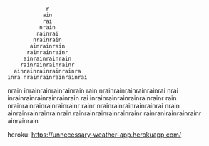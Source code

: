                 r                
               ain
               rai
              nrain
             rainrai
            nrainrain
           ainrainrain
          rainrainrainr
         ainrainrainrain
        rainrainrainrainr
      ainrainrainrainrainra
    inra nrainrainrainrainrai
  nrain  inrainrainrainrainrain
 rain   nrainrainrainrainrainrai
nrai   inrainrainrainrainrainrain
rai   inrainrainrainrainrainrainr
rain   nrainrainrainrainrainrainr
 rainr  nrainrainrainrainrainrai
  nrain ainrainrainrainrainrain
    rainrainrainrainrainrainr
      rainranirainrainrainr
           ainrainrain
           
heroku: https://unnecessary-weather-app.herokuapp.com/